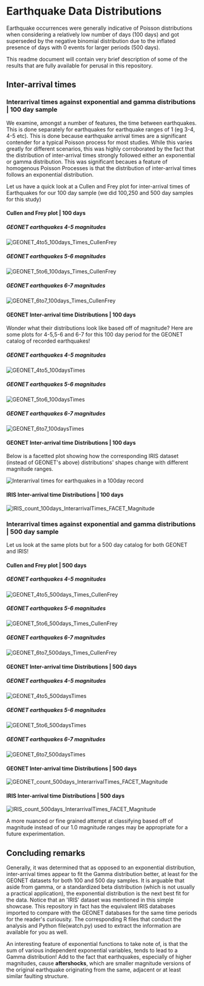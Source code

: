 # Earthquake Data Distributions 
 
Earthquake occurrences were generally indicative of Poisson distributions when considering a relatively low number of days (100 days) and got superseded by the negative binomial distribution due to the inflated presence of days with 0 events for larger periods (500 days).

This readme document will contain very brief description of some of the results that are fully available for perusal in this repository.

## Inter-arrival times

### Interarrival times against exponential and gamma distributions | 100 day sample

We examine, amongst a number of features, the time between earthquakes. This is done separately for earthquakes for earthquake ranges of 1 (eg 3-4, 4-5 etc). This is done because earthquake arrival times are a significant contender for a typical Poisson process for most studies. While this varies greatly for different scenarios, this was highly corroborated by the fact that the distribution of inter-arrival times strongly followed either an exponential or gamma distribution.  This was significant becaues a feature of homogenous Poisson Processes is that the distribution of inter-arrival times follows an exponential distribution.

Let us have a quick look at a Cullen and Frey plot for inter-arrival times of Earthquakes for our 100 day sample (we did 100,250 and 500 day samples for this study)

#### Cullen and Frey plot | 100 days

##### GEONET earthquakes 4-5 magnitudes
![GEONET_4to5_100days_Times_CullenFrey](https://user-images.githubusercontent.com/100022747/210140996-a8b15097-14a8-455e-9ef7-4dc26b19677a.png)
##### GEONET earthquakes 5-6 magnitudes
![GEONET_5to6_100days_Times_CullenFrey](https://user-images.githubusercontent.com/100022747/210141161-3176b4c2-ac5d-4f5f-bc98-a7ae8a80b251.png)
##### GEONET earthquakes 6-7 magnitudes
![GEONET_6to7_100days_Times_CullenFrey](https://user-images.githubusercontent.com/100022747/210141162-e24df1a8-469a-429b-bf34-4da5195998a0.png)


#### GEONET Inter-arrival time Distributions | 100 days

Wonder what their distributions look like based off of magnitude? Here are some plots for 4-5,5-6 and 6-7 for this 100 day period for the GEONET catalog of recorded earthquakes!
##### GEONET earthquakes 4-5 magnitudes
![GEONET_4to5_100daysTimes](https://user-images.githubusercontent.com/100022747/210141079-07d50068-0528-4768-9569-ebc6281e901e.png)
##### GEONET earthquakes 5-6 magnitudes
![GEONET_5to6_100daysTimes](https://user-images.githubusercontent.com/100022747/210141080-de1818e8-1102-4ae0-879d-ae44e6fa3567.png)
##### GEONET earthquakes 6-7 magnitudes
![GEONET_6to7_100daysTimes](https://user-images.githubusercontent.com/100022747/210141081-c75bf470-7cba-4e4e-bc86-f12e8839c1c8.png)

#### GEONET Inter-arrival time Distributions | 100 days

Below is a facetted plot showing how the corresponding IRIS dataset (instead of GEONET's above) distributions' shapes change with different magnitude ranges.

![Interarrival times for earthquakes in a 100day record](https://user-images.githubusercontent.com/100022747/210140775-76c955f9-fa0f-4cb4-b5d7-a5c305dd54fc.png)

#### IRIS Inter-arrival time Distributions | 100 days

![IRIS_count_100days_InterarrivalTimes_FACET_Magnitude](https://user-images.githubusercontent.com/100022747/210141234-dc9bbfbe-29c6-476a-a133-5fa6dc47bef0.png)



### Interarrival times against exponential and gamma distributions | 500 day sample

Let us look at the same plots but for a 500 day catalog for both GEONET and IRIS!


#### Cullen and Frey plot | 500 days

##### GEONET earthquakes 4-5 magnitudes
![GEONET_4to5_500days_Times_CullenFrey](https://user-images.githubusercontent.com/100022747/210141176-cfcbd591-99f6-4e0c-845c-96dac6dfe518.png)
##### GEONET earthquakes 5-6 magnitudes
![GEONET_5to6_500days_Times_CullenFrey](https://user-images.githubusercontent.com/100022747/210141178-569d517f-6a9e-42f9-8740-04c75608d533.png)
##### GEONET earthquakes 6-7 magnitudes
![GEONET_6to7_500days_Times_CullenFrey](https://user-images.githubusercontent.com/100022747/210141180-0bed4bae-8531-40aa-9548-2b1abf6e5083.png)

#### GEONET Inter-arrival time Distributions | 500 days
##### GEONET earthquakes 4-5 magnitudes
![GEONET_4to5_500daysTimes](https://user-images.githubusercontent.com/100022747/210141193-18867b18-daa4-4750-80d1-f40b43757496.png)
##### GEONET earthquakes 5-6 magnitudes
![GEONET_5to6_500daysTimes](https://user-images.githubusercontent.com/100022747/210141194-de4084c2-e944-407c-98da-7dd675ff3f6d.png)
##### GEONET earthquakes 6-7 magnitudes
![GEONET_6to7_500daysTimes](https://user-images.githubusercontent.com/100022747/210141192-2a5ae89a-602e-4c98-a7de-376a236988dd.png)
#### GEONET Inter-arrival time Distributions | 500 days


![GEONET_count_500days_InterarrivalTimes_FACET_Magnitude](https://user-images.githubusercontent.com/100022747/210141241-331d3ca3-7b1c-4145-8bb5-691fc9c08680.png)

#### IRIS Inter-arrival time Distributions | 500 days



![IRIS_count_500days_InterarrivalTimes_FACET_Magnitude](https://user-images.githubusercontent.com/100022747/210141248-5f7d908a-3d7d-4266-8845-9611a6f4e6bb.png)


A more nuanced or fine grained attempt at classifying based off of magnitude instead of our 1.0 magnitude ranges may be appropriate for a future experimentation.


## Concluding remarks

Generally, it was determined that as opposed to an exponential distribution, inter-arrival times appear to fit the Gamma distribution better, at least for the GEONET datasets for both 100 and 500 day samples.  It is arguable that aside from gamma, or a standardized beta distribution (which is not usually a practical application), the exponential distribution is the next best fit for the data.  Notice that an 'IRIS' dataset was mentioned in this simple showcase. This repository in fact has the equivalent IRIS databases imported to compare with the GEONET databases for the same time periods for the reader's curiousity.  The corresponding R files that conduct the analysis and Python file(watch.py) used to extract the information are available for you as well.

An interesting feature of exponential functions to take note of, is that the sum of various independent exponential variables, tends to lead to a Gamma distribution! Add to the fact that earthquakes, especially of higher magnitudes, cause **aftershocks**, which are smaller magnitude versions of the original earthquake originating from the same, adjacent or at least similar faulting structure.

